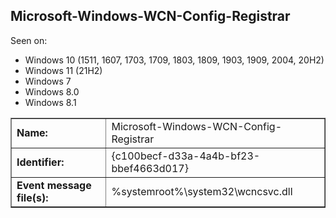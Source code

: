 ## Microsoft-Windows-WCN-Config-Registrar

Seen on:
* Windows 10 (1511, 1607, 1703, 1709, 1803, 1809, 1903, 1909, 2004, 20H2)
* Windows 11 (21H2)
* Windows 7
* Windows 8.0
* Windows 8.1

<table border="1" class="docutils">
  <tbody>
    <tr>
      <td><b>Name:</b></td>
      <td>Microsoft-Windows-WCN-Config-Registrar</td>
    </tr>
    <tr>
      <td><b>Identifier:</b></td>
      <td>{c100becf-d33a-4a4b-bf23-bbef4663d017}</td>
    </tr>
    <tr>
      <td><b>Event message file(s):</b></td>
      <td>%systemroot%\system32\wcncsvc.dll</td>
    </tr>
  </tbody>
</table>

&nbsp;

